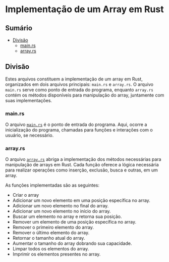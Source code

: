 # Implementação de um Array em Rust

## Sumário

- [Divisão](#divisão)
    - [main.rs](#mainrs)
    - [array.rs](#arrayrs)

## Divisão 
Estes arquivos constituem a implementação de um array em Rust, organizados em dois arquivos principais: `main.rs` e `array.rs`. O arquivo `main.rs` serve como ponto de entrada do programa, enquanto `array.rs` contém os métodos disponíveis para manipulação do array, juntamente com suas implementações.

### main.rs

O arquivo <a href="https://github.com/FabioHenriqueFarias/algorithms-And-Data-Dtructures/blob/main/Data_Structures/Arrays/Rust/main.rs">`main.rs`</a> é o ponto de entrada do programa. Aqui, ocorre a inicialização do programa, chamadas para funções e interações com o usuário, se necessário.

### array.rs

O arquivo <a href="https://github.com/FabioHenriqueFarias/algorithms-And-Data-Dtructures/blob/main/Data_Structures/Arrays/Rust/array.rs">`array.rs`</a> abriga a implementação dos métodos necessárias para manipulação de arrays em Rust. Cada função oferece a lógica necessária para realizar operações como inserção, exclusão, busca e outras, em um array.

As funções implementadas são as seguintes:

- Criar o array
- Adicionar um novo elemento em uma posição específica no array.
- Adicionar um novo elemento no final do array.
- Adicionar um novo elemento no início do array.
- Buscar um elemento no array e retorna sua posição.
- Remover um elemento de uma posição específica no array.
- Remover o primeiro elemento do array.
- Remover o último  elemento do array.
- Retornar o tamanho atual do array.
- Aumentar o tamanho do array dobrando sua capacidade.
- Limpar todos os elementos do array.
- Imprimir os elementos presentes no array.
